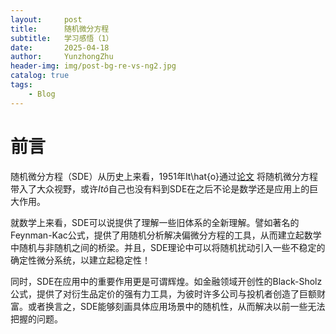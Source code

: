 ```yaml
---
layout:     post
title:      随机微分方程
subtitle:   学习感悟（1）
date:       2025-04-18
author:     YunzhongZhu
header-img: img/post-bg-re-vs-ng2.jpg
catalog: true
tags:
    - Blog
---
```


# 前言
随机微分方程（SDE）从历史上来看，1951年<span
class="math inline">It\hat{o}</span>通过[论文](https://archive.org/details/onstochasticdiff029540mbp/page/n1/mode/2up)  将随机微分方程带入了大众视野，或许$It\hat{o}$自己也没有料到SDE在之后不论是数学还是应用上的巨大作用。

就数学上来看，SDE可以说提供了理解一些旧体系的全新理解。譬如著名的Feynman-Kac公式，提供了用随机分析解决偏微分方程的工具，从而建立起数学中随机与非随机之间的桥梁。并且，SDE理论中可以将随机扰动引入一些不稳定的确定性微分系统，以建立起稳定性！

同时，SDE在应用中的重要作用更是可谓辉煌。如金融领域开创性的Black-Sholz公式，提供了对衍生品定价的强有力工具，为彼时许多公司与投机者创造了巨额财富。或者换言之，SDE能够刻画具体应用场景中的随机性，从而解决以前一些无法把握的问题。



